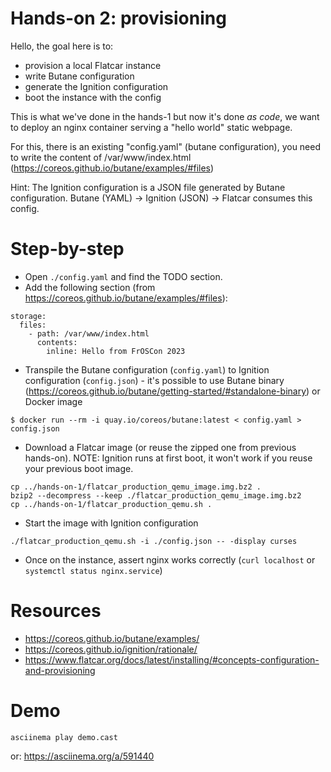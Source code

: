 # Hands-on 2: provisioning

Hello, the goal here is to:
* provision a local Flatcar instance
* write Butane configuration
* generate the Ignition configuration
* boot the instance with the config

This is what we've done in the hands-1 but now it's done _as code_, we want to deploy an nginx container serving a "hello world" static webpage.

For this, there is an existing "config.yaml" (butane configuration), you need to write the content of /var/www/index.html (https://coreos.github.io/butane/examples/#files)

Hint: The Ignition configuration is a JSON file generated by Butane configuration. Butane (YAML) -> Ignition (JSON) -> Flatcar consumes this config.

# Step-by-step

* Open `./config.yaml` and find the TODO section.
* Add the following section (from https://coreos.github.io/butane/examples/#files):
```
storage:
  files:
    - path: /var/www/index.html
      contents:
        inline: Hello from FrOSCon 2023
```
* Transpile the Butane configuration (`config.yaml`) to Ignition configuration (`config.json`) - it's possible to use Butane binary (https://coreos.github.io/butane/getting-started/#standalone-binary) or Docker image
```
$ docker run --rm -i quay.io/coreos/butane:latest < config.yaml > config.json
```
* Download a Flatcar image (or reuse the zipped one from previous hands-on). NOTE: Ignition runs at first boot, it won't work if you reuse your previous boot image.
```
cp ../hands-on-1/flatcar_production_qemu_image.img.bz2 .
bzip2 --decompress --keep ./flatcar_production_qemu_image.img.bz2
cp ../hands-on-1/flatcar_production_qemu.sh .
```
* Start the image with Ignition configuration
```
./flatcar_production_qemu.sh -i ./config.json -- -display curses
```
* Once on the instance, assert nginx works correctly (`curl localhost` or `systemctl status nginx.service`)

# Resources

* https://coreos.github.io/butane/examples/
* https://coreos.github.io/ignition/rationale/
* https://www.flatcar.org/docs/latest/installing/#concepts-configuration-and-provisioning

# Demo

```
asciinema play demo.cast
```
or: https://asciinema.org/a/591440
